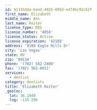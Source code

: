 ```yaml
---
id: 911454da-6eed-4925-895d-e474bc92c52f
first_name: Elizabeth
middle_name: Ann
last_name: Reiter
license_type: DDS
license_number: '4058'
license_status: Active
license_expiration: '42185'
address: '9109 Eagle Hills Dr'
city: 'Las Vegas'
state: NV
zip: '89134'
phone: '(702) 562-2400'
fax: '(702) 562-0011'
services:
  - dentist
category: dentists
title: 'Elizabeth Reiter'
_geoloc:
  lat: 36.1949
  lng: -115.296
---
```

